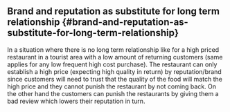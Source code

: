 ## Brand and reputation as substitute for long term relationship {#brand-and-reputation-as-substitute-for-long-term-relationship}

In a situation where there is no long term relationship like for a high priced restaurant in a tourist area with a low amount of returning customers (same applies for any low frequent high cost purchase). The restaurant can only establish a high price (expecting high quality in return) by reputation/brand since customers will need to trust that the quality of the food will match the high price and they cannot punish the restaurant by not coming back. On the other hand the customers can punish the restaurants by giving them a bad review which lowers their reputation in turn.